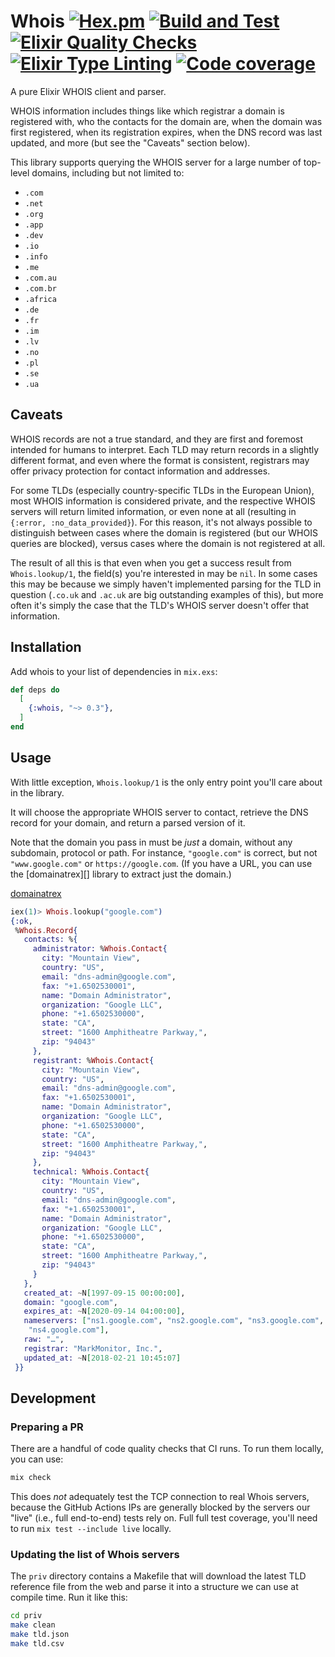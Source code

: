 # Whois [![Hex.pm](https://img.shields.io/hexpm/v/whois)](https://hex.pm/packages/whois) [![Build and Test](https://github.com/utkarshkukreti/whois.ex/actions/workflows/elixir-build-and-test.yml/badge.svg)](https://github.com/utkarshkukreti/whois.ex/actions/workflows/elixir-build-and-test.yml) [![Elixir Quality Checks](https://github.com/utkarshkukreti/whois.ex/actions/workflows/elixir-quality-checks.yml/badge.svg)](https://github.com/utkarshkukreti/whois.ex/actions/workflows/elixir-quality-checks.yml) [![Elixir Type Linting](https://github.com/utkarshkukreti/whois.ex/actions/workflows/elixir-dialyzer.yml/badge.svg)](https://github.com/utkarshkukreti/whois.ex/actions/workflows/elixir-dialyzer.yml) [![Code coverage](https://codecov.io/gh/utkarshkukreti/whois.ex/graph/badge.svg?token=Xe9iuK8f63)](https://codecov.io/gh/utkarshkukreti/whois.ex)

A pure Elixir WHOIS client and parser.

WHOIS information includes things like which registrar a domain is registered with,
who the contacts for the domain are, when the domain was first registered, when its
registration expires, when the DNS record was last updated, and more (but see the 
"Caveats" section below).

This library supports querying the WHOIS server for a large number of top-level
domains, including but not limited to:

- `.com`
- `.net`
- `.org`
- `.app`
- `.dev`
- `.io`
- `.info`
- `.me`
- `.com.au`
- `.com.br`
- `.africa`
- `.de`
- `.fr`
- `.im`
- `.lv`
- `.no`
- `.pl`
- `.se`
- `.ua`

## Caveats

WHOIS records are not a true standard, and they are first and foremost intended
for humans to interpret. Each TLD may return records in a slightly different format,
and even where the format is consistent, registrars may offer privacy protection
for contact information and addresses.

For some TLDs (especially country-specific TLDs in the European Union), most
WHOIS information is considered private, and the respective WHOIS servers will return
limited information, or even none at all (resulting in `{:error, :no_data_provided}`).
For this reason, it's not always possible to distinguish between cases where the
domain is registered (but our WHOIS queries are blocked), versus cases where the domain
is not registered at all.

The result of all this is that even when you get a success result from `Whois.lookup/1`,
the field(s) you're interested in may be `nil`. In some cases this may be because
we simply haven't implemented parsing for the TLD in question (`.co.uk` and `.ac.uk`
are big outstanding examples of this), but more often it's simply the case that the
TLD's WHOIS server doesn't offer that information.

## Installation

Add whois to your list of dependencies in `mix.exs`:

```elixir
def deps do
  [
    {:whois, "~> 0.3"},
  ]
end
```

## Usage

With little exception, `Whois.lookup/1` is the only entry point you'll care about in the library.

It will choose the appropriate WHOIS server to contact, retrieve the DNS record for your domain,
and return a parsed version of it.

Note that the domain you pass in must be *just* a domain, without any subdomain, protocol
or path. For instance, `"google.com"` is correct, but not `"www.google.com"` or
`https://google.com`. (If you have a URL, you can use the [domainatrex][] library to 
extract just the domain.)

[domainatrex](https://github.com/zensavona/domainatrex)

```elixir
iex(1)> Whois.lookup("google.com")
{:ok,
 %Whois.Record{
   contacts: %{
     administrator: %Whois.Contact{
       city: "Mountain View",
       country: "US",
       email: "dns-admin@google.com",
       fax: "+1.6502530001",
       name: "Domain Administrator",
       organization: "Google LLC",
       phone: "+1.6502530000",
       state: "CA",
       street: "1600 Amphitheatre Parkway,",
       zip: "94043"
     },
     registrant: %Whois.Contact{
       city: "Mountain View",
       country: "US",
       email: "dns-admin@google.com",
       fax: "+1.6502530001",
       name: "Domain Administrator",
       organization: "Google LLC",
       phone: "+1.6502530000",
       state: "CA",
       street: "1600 Amphitheatre Parkway,",
       zip: "94043"
     },
     technical: %Whois.Contact{
       city: "Mountain View",
       country: "US",
       email: "dns-admin@google.com",
       fax: "+1.6502530001",
       name: "Domain Administrator",
       organization: "Google LLC",
       phone: "+1.6502530000",
       state: "CA",
       street: "1600 Amphitheatre Parkway,",
       zip: "94043"
     }
   },
   created_at: ~N[1997-09-15 00:00:00],
   domain: "google.com",
   expires_at: ~N[2020-09-14 04:00:00],
   nameservers: ["ns1.google.com", "ns2.google.com", "ns3.google.com",
    "ns4.google.com"],
   raw: "…",
   registrar: "MarkMonitor, Inc.",
   updated_at: ~N[2018-02-21 10:45:07]
 }}
```

## Development

### Preparing a PR

There are a handful of code quality checks that CI runs. To run them locally, you can use:

```sh
mix check
```

This does *not* adequately test the TCP connection to real Whois servers, because the GitHub Actions IPs are generally blocked by the servers our "live" (i.e., full end-to-end) tests rely on. Full full test coverage, you'll need to run `mix test --include live` locally.

### Updating the list of Whois servers

The `priv` directory contains a Makefile that will download the latest TLD reference file from the web and parse it into a structure we can use at compile time. Run it like this:

```sh
cd priv
make clean
make tld.json
make tld.csv
```
